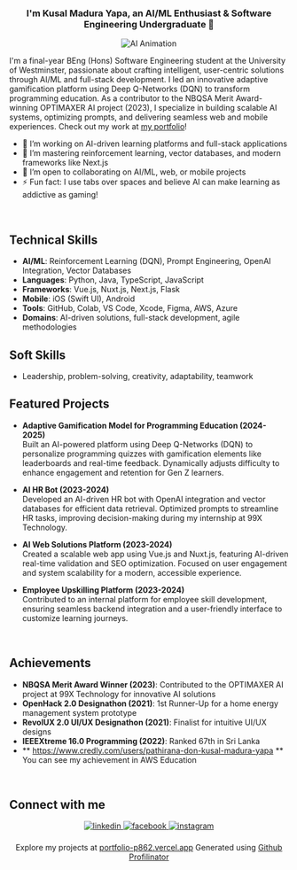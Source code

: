 ### <div align="center">I'm Kusal Madura Yapa, an AI/ML Enthusiast & Software Engineering Undergraduate 🚀</div>  
<div align="center">
<img src="https://i.pinimg.com/originals/4a/fd/e9/4afde9596bfe30a1bb56a556f1ffefa6.gif" alt="AI Animation">
</div>  

I'm a final-year BEng (Hons) Software Engineering student at the University of Westminster, passionate about crafting intelligent, user-centric solutions through AI/ML and full-stack development. I led an innovative adaptive gamification platform using Deep Q-Networks (DQN) to transform programming education. As a contributor to the NBQSA Merit Award-winning OPTIMAXER AI project (2023), I specialize in building scalable AI systems, optimizing prompts, and delivering seamless web and mobile experiences. Check out my work at [my portfolio](https://portfolio-p862.vercel.app/)!

- 🔭 I’m working on AI-driven learning platforms and full-stack applications  
- 🌱 I’m mastering reinforcement learning, vector databases, and modern frameworks like Next.js  
- 👯 I’m open to collaborating on AI/ML, web, or mobile projects  
- ⚡ Fun fact: I use tabs over spaces and believe AI can make learning as addictive as gaming!  

<br/>  

## Technical Skills  
- **AI/ML**: Reinforcement Learning (DQN), Prompt Engineering, OpenAI Integration, Vector Databases  
- **Languages**: Python, Java, TypeScript, JavaScript  
- **Frameworks**: Vue.js, Nuxt.js, Next.js, Flask  
- **Mobile**: iOS (Swift UI), Android  
- **Tools**: GitHub, Colab, VS Code, Xcode, Figma, AWS, Azure  
- **Domains**: AI-driven solutions, full-stack development, agile methodologies  

## Soft Skills  
- Leadership, problem-solving, creativity, adaptability, teamwork  

## Featured Projects  
- **Adaptive Gamification Model for Programming Education (2024-2025)**  
  Built an AI-powered platform using Deep Q-Networks (DQN) to personalize programming quizzes with gamification elements like leaderboards and real-time feedback. Dynamically adjusts difficulty to enhance engagement and retention for Gen Z learners.   

- **AI HR Bot (2023-2024)**  
  Developed an AI-driven HR bot with OpenAI integration and vector databases for efficient data retrieval. Optimized prompts to streamline HR tasks, improving decision-making during my internship at 99X Technology.  

- **AI Web Solutions Platform (2023-2024)**  
  Created a scalable web app using Vue.js and Nuxt.js, featuring AI-driven real-time validation and SEO optimization. Focused on user engagement and system scalability for a modern, accessible experience. 

- **Employee Upskilling Platform (2023-2024)**  
  Contributed to an internal platform for employee skill development, ensuring seamless backend integration and a user-friendly interface to customize learning journeys. 
<br/>  

## Achievements  
- **NBQSA Merit Award Winner (2023)**: Contributed to the OPTIMAXER AI project at 99X Technology for innovative AI solutions  
- **OpenHack 2.0 Designathon (2021)**: 1st Runner-Up for a home energy management system prototype  
- **RevolUX 2.0 UI/UX Designathon (2021)**: Finalist for intuitive UI/UX designs  
- **IEEEXtreme 16.0 Programming (2022)**: Ranked 67th in Sri Lanka  
- ** https://www.credly.com/users/pathirana-don-kusal-madura-yapa ** You can see my achievement in AWS Education 
<br/>  

## Connect with me  
<div align="center">
<a href="https://www.linkedin.com/in/kusal-madura-yapa-43a78b20b/" target="_blank">
<img src=https://img.shields.io/badge/linkedin-%231E77B5.svg?&style=for-the-badge&logo=linkedin&logoColor=white alt=linkedin style="margin-bottom: 5px;" />
</a>
<a href="https://www.facebook.com/iamrishavanand" target="_blank">
<img src=https://img.shields.io/badge/facebook-%232E87FB.svg?&style=for-the-badge&logo=facebook&logoColor=white alt=facebook style="margin-bottom: 5px;" />
</a>
<a href="https://www.instagram.com/silent_tiger_29/" target="_blank">
<img src=https://img.shields.io/badge/instagram-%23000000.svg?&style=for-the-badge&logo=instagram&logoColor=white alt=instagram style="margin-bottom: 5px;" />
</a>   
</div>  

<br/>  

<div align="center">
Explore my projects at <a href="https://portfolio-p862.vercel.app/" target="_blank">portfolio-p862.vercel.app</a>  
Generated using <a href="https://profilinator.rishav.dev/" target="_blank">Github Profilinator</a>
</div>
